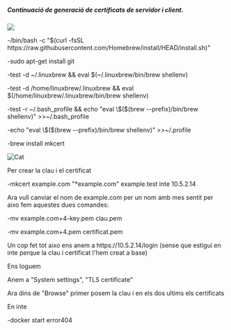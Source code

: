 <h5>Continuació de generaci&oacute; de certificats de servidor i client.</h5>
<p><img src="https://img.icons8.com/doodle/48/000000/certificate.png" /></p>
<p>-/bin/bash -c "$(curl -fsSL https://raw.githubusercontent.com/Homebrew/install/HEAD/install.sh)"</p>
<p>-sudo apt-get install git</p>
<p>-test -d ~/.linuxbrew && eval $(~/.linuxbrew/bin/brew shellenv)</p>
<p>-test -d /home/linuxbrew/.linuxbrew && eval $(/home/linuxbrew/.linuxbrew/bin/brew shellenv)</p>
<p>-test -r ~/.bash_profile && echo "eval \$($(brew --prefix)/bin/brew shellenv)" >>~/.bash_profile</p>
<p>-echo "eval \$($(brew --prefix)/bin/brew shellenv)" >>~/.profile</p>
<p>-brew install mkcert</p>
<p><img src="https://user-images.githubusercontent.com/71402147/110442432-2270f580-80bb-11eb-957b-f98b4bee943d.png" alt="Cat"></p>
<p>Per crear la clau i el certificat</p>
<p>-mkcert example.com "*example.com" example.test inte 10.5.2.14</p>
<p>Ara vull canviar el nom de example.com per un nom amb mes sentit per aixo fem aquestes dues comandes:</p>
<p>-mv example.com+4-key.pem clau.pem</p>
<p>-mv example.com+4.pem certificat.pem</p>
<p>Un cop fet tot aixo ens anem a https://10.5.2.14/login (sense que estigui en inte perque la clau i certificat l'hem creat a base)</p>
<p>Ens loguem</p>
<p>Anem a "System settings", "TLS certificate"</p>
<p>Ara dins de "Browse" primer posem la clau i en els dos ultims els certificats</p>
<p>En inte</p>
<p>-docker start error404</p>





